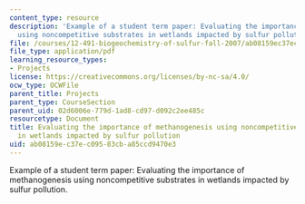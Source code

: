 ```yaml
---
content_type: resource
description: 'Example of a student term paper: Evaluating the importance of methanogenesis
  using noncompetitive substrates in wetlands impacted by sulfur pollution.'
file: /courses/12-491-biogeochemistry-of-sulfur-fall-2007/ab08159ec37ec09583cba85ccd9470e3_lincoln.pdf
file_type: application/pdf
learning_resource_types:
- Projects
license: https://creativecommons.org/licenses/by-nc-sa/4.0/
ocw_type: OCWFile
parent_title: Projects
parent_type: CourseSection
parent_uid: 02d6006e-779d-1ad8-cd97-d092c2ee485c
resourcetype: Document
title: Evaluating the importance of methanogenesis using noncompetitive substrates
  in wetlands impacted by sulfur pollution
uid: ab08159e-c37e-c095-83cb-a85ccd9470e3
---
```

Example of a student term paper: Evaluating the importance of methanogenesis using noncompetitive substrates in wetlands impacted by sulfur pollution.